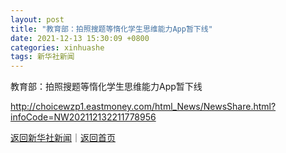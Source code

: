 ```yaml
---
layout: post
title: "教育部：拍照搜题等惰化学生思维能力App暂下线"
date: 2021-12-13 15:30:09 +0800
categories: xinhuashe
tags: 新华社新闻
---
```

教育部：拍照搜题等惰化学生思维能力App暂下线


<http://choicewzp1.eastmoney.com/html_News/NewsShare.html?infoCode=NW202112132211778956>

[返回新华社新闻](//finews.withounder.com/xinhuashe/)｜[返回首页](//finews.withounder.com/)